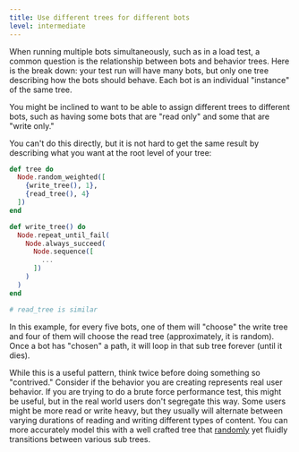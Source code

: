 ```yaml
---
title: Use different trees for different bots
level: intermediate
---
```


When running multiple bots simultaneously, such as in a load test, a common question
is the relationship between bots and behavior trees. Here is the break down: your
test run will have many bots, but only one tree describing how the bots should
behave. Each bot is an individual "instance" of the same tree.

You might be inclined to want to be able to assign different trees to different bots,
such as having some bots that are "read only" and some that are "write only."

You can't do this directly, but it is not hard to get the same result by describing
what you want at the root level of your tree:

```elixir
def tree do
  Node.random_weighted([
    {write_tree(), 1},
    {read_tree(), 4}
  ])
end

def write_tree() do
  Node.repeat_until_fail(
    Node.always_succeed(
      Node.sequence([
        ...
      ])
    )
  )
end

# read_tree is similar
```

In this example, for every five bots, one of them will "choose" the write tree and
four of them will choose the read tree (approximately, it is random). Once a bot has
"chosen" a path, it will loop in that sub tree forever (until it dies).

While this is a useful pattern, think twice before doing something so "contrived."
Consider if the behavior you are creating represents real user behavior. If you are
trying to do a brute force performance test, this might be useful, but in the real
world users don't segregate this way. Some users might be more read or write heavy,
but they usually will alternate between varying durations of reading and writing
different types of content. You can more accurately model this with a well crafted
tree that [randomly] yet fluidly transitions between various sub trees.

[randomly]: ../use-random-values
